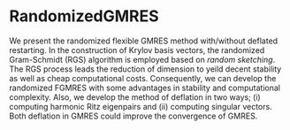 # RandomizedGMRES

We present the randomized flexible GMRES method with/without deflated restarting. In the construction of Krylov basis vectors, the randomized Gram-Schmidt (RGS) algorithm is employed based on *random sketching*. The RGS process leads the reduction of dimension to yeild decent stability as well as cheap computational costs. Consequently, we can develop the randomized FGMRES with some advantages in stability and computational complexity. Also, we develop the method of deflation in two ways; (i) computing harmonic Ritz eigenpairs and (ii) computing singular vectors. Both deflation in GMRES could improve the convergence of GMRES.
